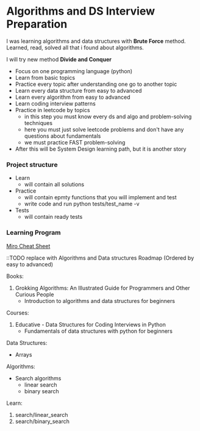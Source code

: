 # Algorithms and DS Interview Preparation

I was learning algorithms and data structures with **Brute Force** method.
Learned, read, solved all that i found about algorithms.

I will try new method **Divide and Conquer**

* Focus on one programming language (python)
* Learn from basic topics
* Practice every topic after understanding one go to another topic
* Learn every data structure from easy to advanced
* Learn every algorithm from easy to advanced
* Learn coding interview patterns
* Practice in leetcode by topics
  * in this step you must know every ds and algo and problem-solving techniques
  * here you must just solve leetcode problems and don't have any questions about fundamentals
  * we must practice FAST problem-solving
* After this will be System Design learning path, but it is another story

### Project structure

* Learn
  * will contain all solutions
* Practice
  * will contain epmty functions that you will implement and test
  * write code and run python tests/test_name -v
* Tests
  * will contain ready tests

### Learning Program

[Miro Cheat Sheet](https://miro.com/app/board/uXjVPprU-bc=/)

::TODO replace with Algorithms and Data structures Roadmap (Ordered by easy to advanced)

Books:
1. Grokking Algorithms: An Illustrated Guide for Programmers and Other Curious People
   * Introduction to algorithms and data structures for beginners

Courses:
1. Educative - Data Structures for Coding Interviews in Python
   * Fundamentals of data structures with python for beginners

Data Structures:
* Arrays

Algorithms:
* Search algorithms
  * linear search
  * binary search

Learn:
1. search/linear_search
2. search/binary_search